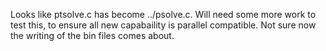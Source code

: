 Looks like ptsolve.c has become ../psolve.c.
Will need some more work to test this, to ensure all new capabaility is parallel compatible.
Not sure now the writing of the bin files comes about.
